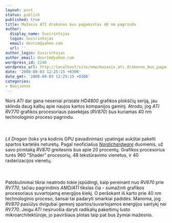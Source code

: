 ```yaml
---
layout: post
status: publish
published: true
title: Mažasis ATI drakonas bus pagamintas 40 nm pagrindu
author:
  display_name: Suvirintojas
  login: Suvirintojas
  email: dovrim@yahoo.com
  url: ''
author_login: Suvirintojas
author_email: dovrim@yahoo.com
wordpress_id: 2246
wordpress_url: http://localhost/site/new/mazasis_ati_drakonas_bus_pagamintas_40_nm_pagrindu/
date: '2008-08-03 12:25:15 +0300'
date_gmt: '2008-08-03 12:25:15 +0300'
categories:
- Naujienos
---
```

<p>Nors <i>ATI</i> dar gana neseniai pristatė <i>HD4800</i> grafikos plokščių seriją, jau sklinda daug kalbų apie naujos kartos kompanijos gaminį. Atrodo, jog <i>ATI RV770</i> grafikos procesoriaus pasekėjas (<i>RV870</i>) bus kuriamas 40 nm technologinio proceso pagrindu.<br />
<br><br />
<br><i>Lil Dragon</i> (toks yra kodinis GPU pavadinimas) ypatingai aukštai pakelti spartos kartelės neturėtų. Pagal neoficialius <a class="ns" href="http://www.nordichardware.com/news,7999.html"><i>Nordichardware</i></a> duomenis, už savo pirmtaką <i>RV870</i> greitesnis bus apie 20 procentų. Grafikos procesorius turės 960 &quot;Shader&quot; procesorių, 48 tekstūravimo vienetus, ir 40 rasterizacijos vienetų.<br />
<br><br />
<br>Patobulinimai tikrai neatrodo tokie įspūdingi, kaip pereinant nuo <i>RV670</i> prie <i>RV770</i>, tačiau pagrindinis <i>AMD/ATI</i> tikslas čia - sumažinti grafikos procesoriaus suvartojamą energijos kiekį. O peršokant iš karto prie 40 nm technologinio proceso, šansai tai padaryti smarkiai padidės. Manoma, jog <i>RV870</i> pasiūlys dvigubai geresnį spartos/suvartojamos energijos santykį nei <i>RV770</i>. Jeigu <i>ATI</i> nesiruošia daryti radikalių pakeitimų lusto mikroarchitektūroje, jo paviršiaus plotas taip pat bus žymiai mažesnis.<br />
<br><br />
<br><br />
<br></p>
